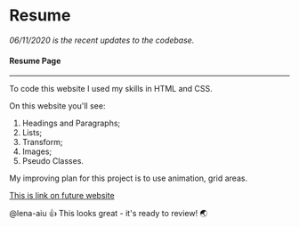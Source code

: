 # Resume

*06/11/2020 is the recent updates to the codebase.*

#### Resume Page 
-----
To code this website I used my skills in HTML and CSS.

On this website you'll see:

1. Headings and Paragraphs;
2. Lists;
3. Transform;
4. Images;
5. Pseudo Classes.

My improving plan for this project is to use animation, grid areas.

[This is link on future website](https://github.com "It's funny!")

@lena-aiu :+1:  This  looks great - it's ready to review! :earth_asia:
